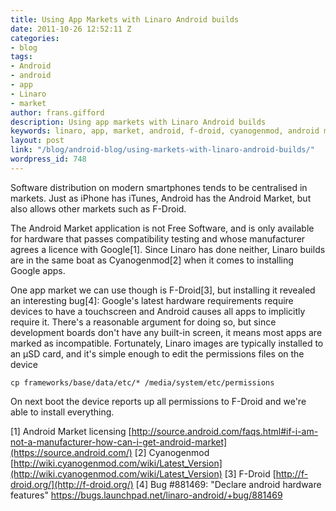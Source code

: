 ```yaml
---
title: Using App Markets with Linaro Android builds
date: 2011-10-26 12:52:11 Z
categories:
- blog
tags:
- Android
- android
- app
- Linaro
- market
author: frans.gifford
description: Using app markets with Linaro Android builds
keywords: linaro, app, market, android, f-droid, cyanogenmod, android market
layout: post
link: "/blog/android-blog/using-markets-with-linaro-android-builds/"
wordpress_id: 748
---
```


Software distribution on modern smartphones tends to be centralised in markets. Just as iPhone has iTunes, Android has the Android Market, but also allows other markets such as F-Droid.

The Android Market application is not Free Software, and is only available for hardware that passes compatibility testing and whose manufacturer agrees a licence with Google[1]. Since Linaro has done neither, Linaro builds are in the same boat as Cyanogenmod[2] when it comes to installing Google apps.

One app market we can use though is F-Droid[3], but installing it revealed an interesting bug[4]: Google's latest hardware requirements require devices to have a touchscreen and Android causes all apps to implicitly require it. There's a reasonable argument for doing so, but since development boards don't have any built-in screen, it means most apps are marked as incompatible. Fortunately, Linaro images are typically installed to an µSD card, and it's simple enough to edit the permissions files on the device

`cp frameworks/base/data/etc/* /media/system/etc/permissions`

On next boot the device reports up all permissions to F-Droid and we're able to install everything.

[1] Android Market licensing [http://source.android.com/faqs.html#if-i-am-not-a-manufacturer-how-can-i-get-android-market](https://source.android.com/)
[2] Cyanogenmod [http://wiki.cyanogenmod.com/wiki/Latest_Version](http://wiki.cyanogenmod.com/wiki/Latest_Version)
[3] F-Droid [http://f-droid.org/](http://f-droid.org/)
[4] Bug #881469: "Declare android hardware features" https://bugs.launchpad.net/linaro-android/+bug/881469